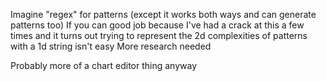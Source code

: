 Imagine "regex" for patterns (except it works both ways and can generate patterns too)
If you can good job because I've had a crack at this a few times and it turns out trying to represent the 2d complexities of patterns with a 1d string isn't easy
More research needed

Probably more of a chart editor thing anyway